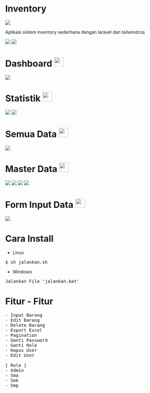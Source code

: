 # Inventory

<img src='https://raw.githubusercontent.com/FajarTheGGman/Inventory/master/.img/banner.png'/>

<p>Aplikasi sistem inventory sederhana dengan laravel dan tailwindcss </p>


![](https://img.shields.io/badge/Language-PHP-blue?style=for-the-badge) ![](https://img.shields.io/badge/Style-Tailwindcss-lime?style=for-the-badge)


 # Dashboard <img src="https://www.flaticon.com/svg/vstatic/svg/2782/2782066.svg?token=exp=1617326284~hmac=783d921c851df88c272443f14fc498ec" width="30" height="30"/>
<img src='https://raw.githubusercontent.com/FajarTheGGman/Inventory/master/.img/home' />

 # Statistik <img src="https://www.flaticon.com/svg/vstatic/svg/921/921591.svg?token=exp=1617326095~hmac=be2ef0d43284680c6acdb17b4a34c841" width="30" height="30"/>
<img src='https://raw.githubusercontent.com/FajarTheGGman/Inventory/master/.img/chart.jpeg' />
<img src='https://raw.githubusercontent.com/FajarTheGGman/Inventory/master/.img/chart2.jpeg' />

# Semua Data <img src="https://www.flaticon.com/svg/vstatic/svg/148/148825.svg?token=exp=1617326358~hmac=a4adf50fafd77b2efb646e16c9f1a2fa" width="30" height="30"/>
<img src='https://raw.githubusercontent.com/FajarTheGGman/Inventory/master/.img/alldata.jpeg' />

# Master Data <img src="https://www.flaticon.com/svg/vstatic/svg/4425/4425328.svg?token=exp=1617326358~hmac=c58783f7306fbb72da8bd581653276ba" width="30" height="30"/>
<img src='https://raw.githubusercontent.com/FajarTheGGman/Inventory/master/.img/pengelola.jpeg' />
<img src='https://raw.githubusercontent.com/FajarTheGGman/Inventory/master/.img/ruangan.jpeg' />
<img src='https://raw.githubusercontent.com/FajarTheGGman/Inventory/master/.img/kelompokaset.jpeg'/>
<img src='https://raw.githubusercontent.com/FajarTheGGman/Inventory/master/.img/sumberdana.jpeg' />

# Form Input Data <img src="https://www.flaticon.com/svg/vstatic/svg/4420/4420227.svg?token=exp=1617326441~hmac=65af2ac7fc5f372063a134232a829bbb" width="30" height="30" />
<img src='https://raw.githubusercontent.com/FajarTheGGman/Inventory/master/.img/input.jpeg' />


# Cara Install 

- Linux
<pre>
$ sh jalankan.sh
</pre>

- Windows
<pre>
Jalankan File 'jalankan.bat'
</pre>

# Fitur - Fitur

<pre>
- Input Barang
- Edit Barang
- Delete Barang
- Export Excel
- Pagination
- Ganti Password
- Ganti Role
- Hapus User
- Edit User

[ Role ] 
- Admin
- Sma
- Smk
- Smp

</pre>
